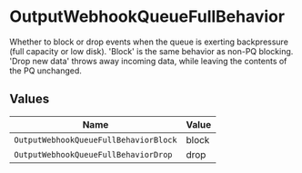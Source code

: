 # OutputWebhookQueueFullBehavior

Whether to block or drop events when the queue is exerting backpressure (full capacity or low disk). 'Block' is the same behavior as non-PQ blocking. 'Drop new data' throws away incoming data, while leaving the contents of the PQ unchanged.


## Values

| Name                                  | Value                                 |
| ------------------------------------- | ------------------------------------- |
| `OutputWebhookQueueFullBehaviorBlock` | block                                 |
| `OutputWebhookQueueFullBehaviorDrop`  | drop                                  |